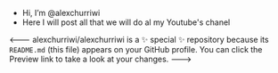 - Hi, I’m @alexchurriwi
- Here I will post all that we will do al my Youtube's chanel



<---
alexchurriwi/alexchurriwi is a ✨ special ✨ repository because its `README.md` (this file) appears on your GitHub profile.
You can click the Preview link to take a look at your changes.
--->
